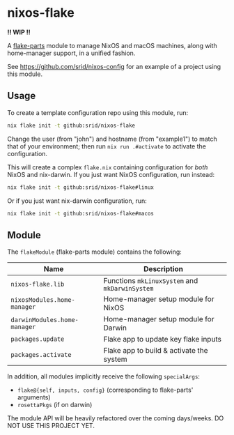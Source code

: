 # nixos-flake

**!! WIP !!**

A [flake-parts](https://flake.parts/) module to manage NixOS and macOS machines, along with home-manager support, in a unified fashion.

See https://github.com/srid/nixos-config for an example of a project using this module.

## Usage

To create a template configuration repo using this module, run:

```sh
nix flake init -t github:srid/nixos-flake
```

Change the user (from "john") and hostname (from "example1") to match that of your environment; then run `nix run .#activate` to activate the configuration.

This will create a complex `flake.nix` containing configuration for *both* NixOS and nix-darwin. If you just want NixOS configuration, run instead:

```sh
nix flake init -t github:srid/nixos-flake#linux
```

Or if you just want nix-darwin configuration, run:

```sh
nix flake init -t github:srid/nixos-flake#macos
```

## Module

The `flakeModule` (flake-parts module) contains the following:

| Name                         | Description                                    |
| ---------------------------- | ---------------------------------------------- |
| `nixos-flake.lib`             | Functions `mkLinuxSystem` and `mkDarwinSystem` |
| `nixosModules.home-manager`  | Home-manager setup module for NixOS            |
| `darwinModules.home-manager` | Home-manager setup module for Darwin           |
| `packages.update`            | Flake app to update key flake inputs            |
| `packages.activate`          | Flake app to build & activate the system       |

In addition, all modules implicitly receive the following `specialArgs`:

- `flake@{self, inputs, config}` (corresponding to flake-parts' arguments)
- `rosettaPkgs` (if on darwin)

The module API will be heavily refactored over the coming days/weeks. DO NOT USE THIS PROJECT YET.
